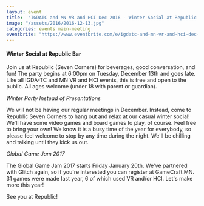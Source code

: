```yaml
---
layout: event
title:  "IGDATC and MN VR and HCI Dec 2016 - Winter Social at Republic Bar"
image: "/assets/2016/2016-12-13.jpg"
categories: events main-meeting
eventbrite: "https://www.eventbrite.com/e/igdatc-and-mn-vr-and-hci-dec-2016-winter-social-at-republic-bar-tickets-29871093244?aff=ebdsoporgprofile"
---
```


#### Winter Social at Republic Bar

Join us at Republic (Seven Corners) for beverages, good conversation, and fun! The party begins at 6:00pm on Tuesday, December 13th and goes late. Like all IGDA-TC and MN VR and HCI events, this is free and open to the public. All ages welcome (under 18 with parent or guardian).

*Winter Party Instead of Presentations*

We will not be having our regular meetings in December. Instead, come to Republic Seven Corners to hang out and relax at our casual winter social! We'll have some video games and board games to play, of course. Feel free to bring your own! We know it is a busy time of the year for everybody, so please feel welcome to stop by any time during the night. We'll be chilling and talking until they kick us out.

*Global Game Jam 2017*

The Global Game Jam 2017 starts Friday January 20th. We've partnered with Glitch again, so if you're interested you can register at GameCraft.MN. 31 games were made last year, 6 of which used VR and/or HCI. Let's make more this year!

See you at Republic!
